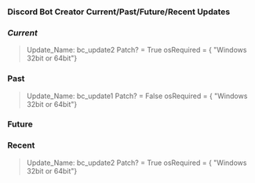 ### Discord Bot Creator Current/Past/Future/Recent Updates


### <em><strong>Current</em></strong>
> Update_Name: bc_update2
> Patch? = True
> osRequired = { "Windows 32bit or 64bit"}

### Past
> Update_Name: bc_update1
> Patch? = False
> osRequired = { "Windows 32bit or 64bit"}
### Future

### Recent

> Update_Name: bc_update2
> Patch? = True
> osRequired = { "Windows 32bit or 64bit"}
